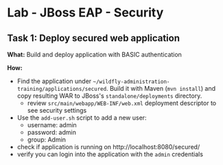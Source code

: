 # Lab - JBoss EAP - Security

## Task 1: Deploy secured web application

**What:** Build and deploy application with BASIC authentication

**How:**

* Find the application under `~/wildfly-administration-training/applications/secured`. Build it with Maven (`mvn install`)
and copy resulting WAR to JBoss's `standalone/deployments` directory.
  * review `src/main/webapp/WEB-INF/web.xml` deployment descriptor to see security settings
* Use the `add-user.sh` script to add a new user:
  * username: admin
  * password: admin
  * group: Admin
* check if application is running on http://localhost:8080/secured/
* verify you can login into the application with the `admin` credentials

